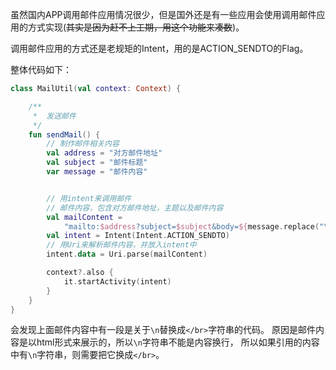 虽然国内APP调用邮件应用情况很少，但是国外还是有一些应用会使用调用邮件应用的方式实现(~~其实是因为赶不上工期，用这个功能来凑数~~)。

调用邮件应用的方式还是老规矩的Intent，用的是ACTION_SENDTO的Flag。

整体代码如下：

```kotlin
class MailUtil(val context: Context) {

    /**
     *  发送邮件
     */
    fun sendMail() {
        // 制作邮件相关内容
        val address = "对方邮件地址"
        val subject = "邮件标题"  
        var message = "邮件内容"


        // 用intent来调用邮件
        // 邮件内容，包含对方邮件地址，主题以及邮件内容
        val mailContent =
            "mailto:$address?subject=$subject&body=${message.replace("\n", "</br>")}"
        val intent = Intent(Intent.ACTION_SENDTO)
        // 用Uri来解析邮件内容，并放入intent中
        intent.data = Uri.parse(mailContent)

        context?.also {
            it.startActivity(intent)
        }
    }
}
```

会发现上面邮件内容中有一段是关于`\n`替换成`</br>`字符串的代码。 
原因是邮件内容是以html形式来展示的，所以`\n`字符串不能是内容换行，
所以如果引用的内容中有`\n`字符串，则需要把它换成`</br>`。